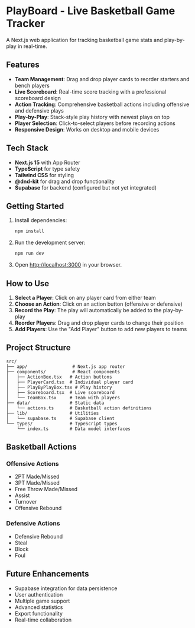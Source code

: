 # PlayBoard - Live Basketball Game Tracker

A Next.js web application for tracking basketball game stats and play-by-play in real-time.

## Features

- **Team Management**: Drag and drop player cards to reorder starters and bench players
- **Live Scoreboard**: Real-time score tracking with a professional scoreboard design
- **Action Tracking**: Comprehensive basketball actions including offensive and defensive plays
- **Play-by-Play**: Stack-style play history with newest plays on top
- **Player Selection**: Click-to-select players before recording actions
- **Responsive Design**: Works on desktop and mobile devices

## Tech Stack

- **Next.js 15** with App Router
- **TypeScript** for type safety
- **Tailwind CSS** for styling
- **@dnd-kit** for drag and drop functionality
- **Supabase** for backend (configured but not yet integrated)

## Getting Started

1. Install dependencies:

   ```bash
   npm install
   ```

2. Run the development server:

   ```bash
   npm run dev
   ```

3. Open [http://localhost:3000](http://localhost:3000) in your browser.

## How to Use

1. **Select a Player**: Click on any player card from either team
2. **Choose an Action**: Click on an action button (offensive or defensive)
3. **Record the Play**: The play will automatically be added to the play-by-play
4. **Reorder Players**: Drag and drop player cards to change their position
5. **Add Players**: Use the "Add Player" button to add new players to teams

## Project Structure

```
src/
├── app/                 # Next.js app router
├── components/          # React components
│   ├── ActionBox.tsx   # Action buttons
│   ├── PlayerCard.tsx  # Individual player card
│   ├── PlayByPlayBox.tsx # Play history
│   ├── Scoreboard.tsx  # Live scoreboard
│   └── TeamBox.tsx     # Team with players
├── data/               # Static data
│   └── actions.ts      # Basketball action definitions
├── lib/                # Utilities
│   └── supabase.ts     # Supabase client
└── types/              # TypeScript types
    └── index.ts        # Data model interfaces
```

## Basketball Actions

### Offensive Actions

- 2PT Made/Missed
- 3PT Made/Missed
- Free Throw Made/Missed
- Assist
- Turnover
- Offensive Rebound

### Defensive Actions

- Defensive Rebound
- Steal
- Block
- Foul

## Future Enhancements

- Supabase integration for data persistence
- User authentication
- Multiple game support
- Advanced statistics
- Export functionality
- Real-time collaboration
